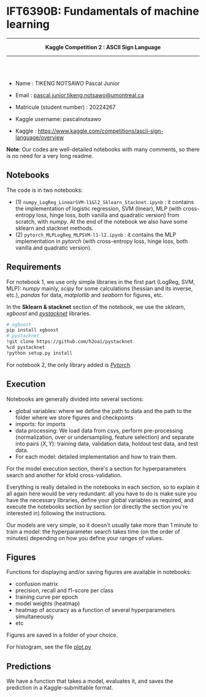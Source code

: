 # IFT6390B: Fundamentals of machine learning

<hr>
<center><b>
Kaggle Competition 2 : ASCII Sign Language
</b></center><hr>
<br><br>

* Name : TIKENG NOTSAWO Pascal Junior 
* Email : pascal.junior.tikeng.notsawo@umontreal.ca
* Matricule (student number) : 20224267 
* Kaggle username: pascalnotsawo

* Kaggle : https://www.kaggle.com/competitions/ascii-sign-language/overview

**Note**: Our codes are well-detailed notebooks with many comments, so there is no need for a very long readme.

## Notebooks

The code is in two notebooks:
- (1) `numpy_LogReg_LinearSVM-l1&l2_Sklearn_Stacknet.ipynb` : it contains the implementation of logistic regression, SVM (linear), MLP (with cross-entropy loss, hinge loss, both vanilla and quadratic version) from scratch, with *numpy*. At the end of the notebook  we also have some sklearn and stacknet methods.
- (2) `pytorch_MLPLogReg_MLPSVM-l1-l2.ipynb` : it contains the MLP implementation in *pytorch* (with cross-entropy loss, hinge loss, both vanilla and quadratic version).

## Requirements 

For notebook 1, we use only simple libraries in the first part (LogReg, SVM, MLP): *numpy* mainly, *scipy* for some calculations (hessian and its inverse, etc.), *pandas* for data, *matplotlib* and *seaborn* for figures, etc.

In the **Sklearn & stacknet** section of the notebook, we use the *sklearn*, *xgboost* and [*pystacknet*](https://github.com/h2oai/pystacknet) libraries.

```bash
# xgboost
pip install xgboost
# pystacknet
!git clone https://github.com/h2oai/pystacknet
%cd pystacknet
!python setup.py install
```

For notebook 2, the only library added is [*Pytorch*](https://pytorch.org/). 

## Execution

Notebooks are generally divided into several sections: 
* global variables: where we define the path to data and the path to the folder where we store figures and checkpoints
* imports: for imports
* data processing: We load data from csvs, perform pre-processing (normalization, over or undersampling, feature selection) and separate into pairs $(X, Y)$: training data, validation data, holdout test data, and test data.
* For each model: detailed implementation and how to train them.

For the model execution section, there's a section for hyperparameters search and another for kfold cross-validation.

Everything is really detailed in the notebooks in each section, so to explain it all again here would be very redundant: all you have to do is make sure you have the necessary libraries, define your global variables as required, and execute the notebooks section by section (or directly the section you're interested in) following the instructions.

Our models are very simple, so it doesn't usually take more than 1 minute to train a model: the hyperparameter search takes time (on the order of minutes) depending on how you define your ranges of values.

## Figures

Functions for displaying and/or saving figures are available in notebooks:
- confusion matrix
- precision, recall and f1-score per class
- training curve per epoch
- model weights (heatmap)
- heatmap of accuracy as a function of several hyperparameters simultaneously
- etc

Figures are saved in a folder of your choice.

For histogram, see the file [plot.py](plot.py)

## Predictions

We have a function that takes a model, evaluates it, and saves the prediction in a Kaggle-submittable format.
